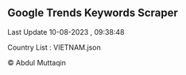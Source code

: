 

## Google Trends Keywords Scraper 
 
Last Update 10-08-2023 , 09:38:48

Country List :
VIETNAM.json



© Abdul Muttaqin 
